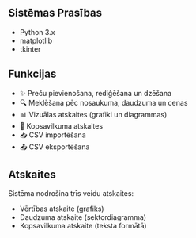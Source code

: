 ## Sistēmas Prasības

- Python 3.x
- matplotlib
- tkinter

## Funkcijas

- ✨ Preču pievienošana, rediģēšana un dzēšana
- 🔍 Meklēšana pēc nosaukuma, daudzuma un cenas
- 📊 Vizuālas atskaites (grafiki un diagrammas)
- 📝 Kopsavilkuma atskaites
- 📥 CSV importēšana
- 📤 CSV eksportēšana

## Atskaites

Sistēma nodrošina trīs veidu atskaites:
- Vērtības atskaite (grafiks)
- Daudzuma atskaite (sektordiagramma)
- Kopsavilkuma atskaite (teksta formātā)
